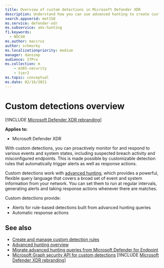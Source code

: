 ```yaml
---
title: Overview of custom detections in Microsoft Defender XDR
description: Understand how you can use advanced hunting to create custom detections and generate alerts
search.appverid: met150
ms.service: defender-xdr
ms.subservice: adv-hunting
f1.keywords: 
  - NOCSH
ms.author: maccruz
author: schmurky
ms.localizationpriority: medium
manager: dansimp
audience: ITPro
ms.collection: m
    - m365-security
    - tier2
ms.topic: conceptual
ms.date: 02/16/2021
---
```


# Custom detections overview

[!INCLUDE [Microsoft Defender XDR rebranding](../includes/microsoft-defender.md)]


**Applies to:**
- Microsoft Defender XDR

With custom detections, you can proactively monitor for and respond to various events and system states, including suspected breach activity and misconfigured endpoints. This is made possible by customizable detection rules that automatically trigger alerts as well as response actions.

Custom detections work with [advanced hunting](advanced-hunting-overview.md), which provides a powerful, flexible query language that covers a broad set of event and system information from your network. You can set them to run at regular intervals, generating alerts and taking response actions whenever there are matches.

Custom detections provide:
- Alerts for rule-based detections built from advanced hunting queries
- Automatic response actions

## See also
- [Create and manage custom detection rules](custom-detection-rules.md)
- [Advanced hunting overview](advanced-hunting-overview.md)
- [Migrate advanced hunting queries from Microsoft Defender for Endpoint](advanced-hunting-migrate-from-mde.md)
- [Microsoft Graph security API for custom detections](/graph/api/resources/security-api-overview?view=graph-rest-beta&preserve-view=true#custom-detections)
[!INCLUDE [Microsoft Defender XDR rebranding](../../includes/defender-m3d-techcommunity.md)]
